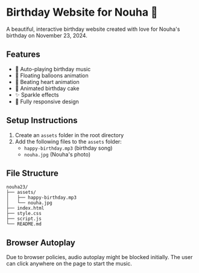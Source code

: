 # Birthday Website for Nouha 🎂

A beautiful, interactive birthday website created with love for Nouha's birthday on November 23, 2024.

## Features

- 🎵 Auto-playing birthday music
- 🎈 Floating balloons animation
- 💝 Beating heart animation
- 🎂 Animated birthday cake
- ✨ Sparkle effects
- 📱 Fully responsive design

## Setup Instructions

1. Create an `assets` folder in the root directory
2. Add the following files to the `assets` folder:
   - `happy-birthday.mp3` (birthday song)
   - `nouha.jpg` (Nouha's photo)

## File Structure
```
nouha23/
├── assets/
│   ├── happy-birthday.mp3
│   └── nouha.jpg
├── index.html
├── style.css
├── script.js
└── README.md
```

## Browser Autoplay

Due to browser policies, audio autoplay might be blocked initially. The user can click anywhere on the page to start the music.
